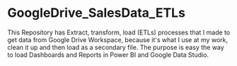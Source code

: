# GoogleDrive_SalesData_ETLs

This Repository has Extract, transform, load (ETLs) processes that I made to get data from Google Drive Workspace, because it's what I use at my work, clean it up and then load as a secondary file.
The purpose is easy the way to load Dashboards and Reports in Power BI and Google Data Studio.
